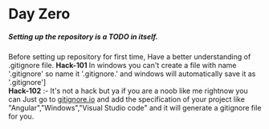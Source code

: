 ﻿# Day Zero

##### Setting up the repository is a TODO in itself.

Before setting up repository for first time, Have a better understanding of .gitignore file.
**Hack-101** In windows you can't create a file with name '.gitignore' so name it '.gitignore.' and windows will automatically save it as '.gitignore']  
**Hack-102** :- It's not a hack but ya if you are a noob like me rightnow you can Just go to [gitignore.io](https://www.gitignore.io/) and add the specification of your project like "Angular","Windows","Visual Studio code" and it will generate a gitignore file for you.
